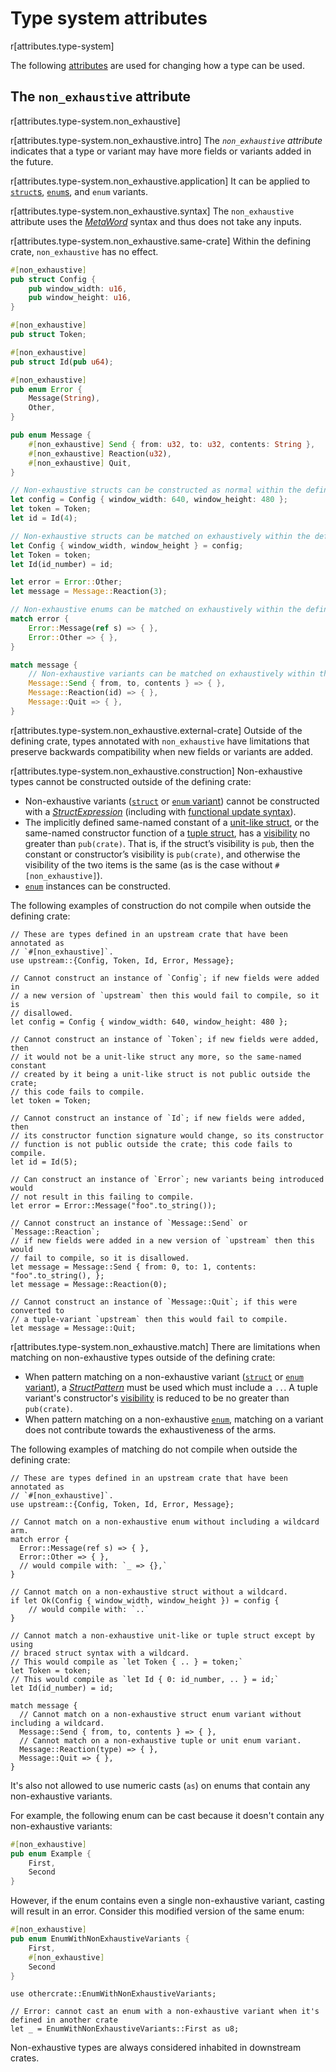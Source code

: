 # Type system attributes

r[attributes.type-system]

The following [attributes] are used for changing how a type can be used.

## The `non_exhaustive` attribute

r[attributes.type-system.non_exhaustive]


r[attributes.type-system.non_exhaustive.intro]
The *`non_exhaustive` attribute* indicates that a type or variant may have
more fields or variants added in the future.

r[attributes.type-system.non_exhaustive.application]
It can be applied to [`struct`s][struct], [`enum`s][enum], and `enum` variants.

r[attributes.type-system.non_exhaustive.syntax]
The `non_exhaustive` attribute uses the [_MetaWord_] syntax and thus does not
take any inputs.

r[attributes.type-system.non_exhaustive.same-crate]
Within the defining crate, `non_exhaustive` has no effect.

```rust
#[non_exhaustive]
pub struct Config {
    pub window_width: u16,
    pub window_height: u16,
}

#[non_exhaustive]
pub struct Token;

#[non_exhaustive]
pub struct Id(pub u64);

#[non_exhaustive]
pub enum Error {
    Message(String),
    Other,
}

pub enum Message {
    #[non_exhaustive] Send { from: u32, to: u32, contents: String },
    #[non_exhaustive] Reaction(u32),
    #[non_exhaustive] Quit,
}

// Non-exhaustive structs can be constructed as normal within the defining crate.
let config = Config { window_width: 640, window_height: 480 };
let token = Token;
let id = Id(4);

// Non-exhaustive structs can be matched on exhaustively within the defining crate.
let Config { window_width, window_height } = config;
let Token = token;
let Id(id_number) = id;

let error = Error::Other;
let message = Message::Reaction(3);

// Non-exhaustive enums can be matched on exhaustively within the defining crate.
match error {
    Error::Message(ref s) => { },
    Error::Other => { },
}

match message {
    // Non-exhaustive variants can be matched on exhaustively within the defining crate.
    Message::Send { from, to, contents } => { },
    Message::Reaction(id) => { },
    Message::Quit => { },
}
```

r[attributes.type-system.non_exhaustive.external-crate]
Outside of the defining crate, types annotated with `non_exhaustive` have limitations that
preserve backwards compatibility when new fields or variants are added.

r[attributes.type-system.non_exhaustive.construction]
Non-exhaustive types cannot be constructed outside of the defining crate:

- Non-exhaustive variants ([`struct`][struct] or [`enum` variant][enum]) cannot be constructed
  with a [_StructExpression_] \(including with [functional update syntax]).
- The implicitly defined same-named constant of a [unit-like struct][struct],
  or the same-named constructor function of a [tuple struct][struct],
  has a [visibility] no greater than `pub(crate)`.
  That is, if the struct’s visibility is `pub`, then the constant or constructor’s visibility
  is `pub(crate)`, and otherwise the visibility of the two items is the same
  (as is the case without `#[non_exhaustive]`).
- [`enum`][enum] instances can be constructed.

The following examples of construction do not compile when outside the defining crate:

<!-- ignore: requires external crates -->
```rust,ignore
// These are types defined in an upstream crate that have been annotated as
// `#[non_exhaustive]`.
use upstream::{Config, Token, Id, Error, Message};

// Cannot construct an instance of `Config`; if new fields were added in
// a new version of `upstream` then this would fail to compile, so it is
// disallowed.
let config = Config { window_width: 640, window_height: 480 };

// Cannot construct an instance of `Token`; if new fields were added, then
// it would not be a unit-like struct any more, so the same-named constant
// created by it being a unit-like struct is not public outside the crate;
// this code fails to compile.
let token = Token;

// Cannot construct an instance of `Id`; if new fields were added, then
// its constructor function signature would change, so its constructor
// function is not public outside the crate; this code fails to compile.
let id = Id(5);

// Can construct an instance of `Error`; new variants being introduced would
// not result in this failing to compile.
let error = Error::Message("foo".to_string());

// Cannot construct an instance of `Message::Send` or `Message::Reaction`;
// if new fields were added in a new version of `upstream` then this would
// fail to compile, so it is disallowed.
let message = Message::Send { from: 0, to: 1, contents: "foo".to_string(), };
let message = Message::Reaction(0);

// Cannot construct an instance of `Message::Quit`; if this were converted to
// a tuple-variant `upstream` then this would fail to compile.
let message = Message::Quit;
```

r[attributes.type-system.non_exhaustive.match]
There are limitations when matching on non-exhaustive types outside of the defining crate:

- When pattern matching on a non-exhaustive variant ([`struct`][struct] or [`enum` variant][enum]),
  a [_StructPattern_] must be used which must include a `..`. A tuple variant's constructor's
  [visibility] is reduced to be no greater than `pub(crate)`.
- When pattern matching on a non-exhaustive [`enum`][enum], matching on a variant does not
  contribute towards the exhaustiveness of the arms.

The following examples of matching do not compile when outside the defining crate:

<!-- ignore: requires external crates -->
```rust, ignore
// These are types defined in an upstream crate that have been annotated as
// `#[non_exhaustive]`.
use upstream::{Config, Token, Id, Error, Message};

// Cannot match on a non-exhaustive enum without including a wildcard arm.
match error {
  Error::Message(ref s) => { },
  Error::Other => { },
  // would compile with: `_ => {},`
}

// Cannot match on a non-exhaustive struct without a wildcard.
if let Ok(Config { window_width, window_height }) = config {
    // would compile with: `..`
}

// Cannot match a non-exhaustive unit-like or tuple struct except by using
// braced struct syntax with a wildcard.
// This would compile as `let Token { .. } = token;`
let Token = token;
// This would compile as `let Id { 0: id_number, .. } = id;`
let Id(id_number) = id;

match message {
  // Cannot match on a non-exhaustive struct enum variant without including a wildcard.
  Message::Send { from, to, contents } => { },
  // Cannot match on a non-exhaustive tuple or unit enum variant.
  Message::Reaction(type) => { },
  Message::Quit => { },
}
```

It's also not allowed to use numeric casts (`as`) on enums that contain any non-exhaustive variants.

For example, the following enum can be cast because it doesn't contain any non-exhaustive variants:

```rust
#[non_exhaustive]
pub enum Example {
    First,
    Second
}
```

However, if the enum contains even a single non-exhaustive variant, casting will result in an error. Consider this modified version of the same enum:

```rust
#[non_exhaustive]
pub enum EnumWithNonExhaustiveVariants {
    First,
    #[non_exhaustive]
    Second
}
```

<!-- ignore: needs multiple crates -->
```rust,ignore
use othercrate::EnumWithNonExhaustiveVariants;

// Error: cannot cast an enum with a non-exhaustive variant when it's defined in another crate
let _ = EnumWithNonExhaustiveVariants::First as u8;
```

Non-exhaustive types are always considered inhabited in downstream crates.

[_MetaWord_]: ../attributes.md#meta-item-attribute-syntax
[_StructExpression_]: ../expressions/struct-expr.md
[_StructPattern_]: ../patterns.md#struct-patterns
[_TupleStructPattern_]: ../patterns.md#tuple-struct-patterns
[`if let`]: ../expressions/if-expr.md#if-let-expressions
[`match`]: ../expressions/match-expr.md
[attributes]: ../attributes.md
[enum]: ../items/enumerations.md
[functional update syntax]: ../expressions/struct-expr.md#functional-update-syntax
[struct]: ../items/structs.md
[visibility]: ../visibility-and-privacy.md
